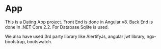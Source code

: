 # App
This is a Dating App project. 
Front End is done in Angular v8.
Back End is done in .NET Core 2.2.
For Database Sqlite is used.

We also have used 3rd party library like AlertifyJs, angular jwt library, ngx-bootstrap, bootswatch.
